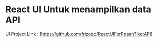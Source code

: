 # React UI Untuk menampilkan data API

UI Project Link : [https://github.com/frizapc/ReactUIForPesanTiketAPI]
